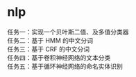 # nlp

任务一：实现一个贝叶斯二值、及多值分类器     
任务二：基于 HMM 的中文分词   
任务三：基于 CRF 的中文分词      
任务四：基于卷积神经网络的文本分类    
任务五：基于循环神经网络的命名实体识别         
